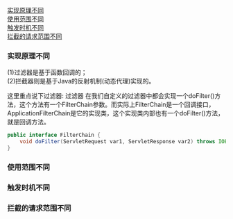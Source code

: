 [实现原理不同](#实现原理不同)  
[使用范围不同](#使用范围不同)  
[触发时机不同](#触发时机不同)  
[拦截的请求范围不同](#拦截的请求范围不同)
### 实现原理不同
(1)过滤器是基于函数回调的；  
(2)拦截器则是基于Java的反射机制(动态代理)实现的。

这里重点说下过滤器: 过滤器
在我们自定义的过滤器中都会实现一个doFilter()方法，这个方法有一个FilterChain参数。而实际上FilterChain是一个回调接口，ApplicationFilterChain是它的实现类，这个实现类内部也有一个doFilter()方法，就是回调方法。
```java
public interface FilterChain {
    void doFilter(ServletRequest var1, ServletResponse var2) throws IOException, ServletException;
}
```
### 使用范围不同
### 触发时机不同
### 拦截的请求范围不同
